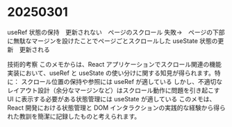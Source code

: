 # 20250301

useRef 状態の保持　更新されない　ページのスクロール
失敗->　ページの下部に無駄なマージンを設けたことでページごとスクロールした
useState 状態の更新　更新される

技術的考察
このメモからは、React アプリケーションでスクロール関連の機能実装において、useRef と useState の使い分けに関する知見が得られます。特に：
スクロール位置の保持や参照には useRef が適している
しかし、不適切なレイアウト設計（余分なマージンなど）はスクロール動作に問題を引き起こす
UI に表示する必要がある状態管理には useState が適している
このメモは、React 開発における状態管理と DOM インタラクションの実践的な経験から得られた教訓を簡潔に記録したものと考えられます。
